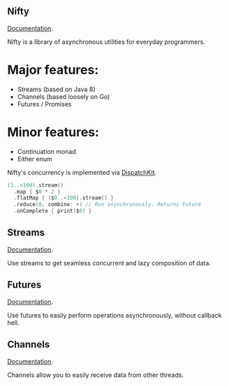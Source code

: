 Nifty
---

[Documentation](http://elvishjerricco.github.io/Nifty/).

Nifty is a library of asynchronous utilities for everyday programmers.

# Major features:

* Streams (based on Java 8)
* Channels (based loosely on Go)
* Futures / Promises

# Minor features:

* Continuation monad
* Either enum

Nifty's concurrency is implemented via [DispatchKit](https://github.com/anpol/DispatchKit).

```swift
(1..<100).stream()
  .map { $0 * 2 }
  .flatMap { ($0..<100).stream() }
  .reduce(0, combine: +) // Run asynchronously. Returns Future
  .onComplete { print($0) }
```

Streams
---

[Documentation](http://elvishjerricco.github.io/Nifty/Structs/Stream.html).

Use streams to get seamless concurrent and lazy composition of data.

Futures
---

[Documentation](http://elvishjerricco.github.io/Nifty/Structs/Future.html).

Use futures to easily perform operations asynchronously, without callback hell.

Channels
---

[Documentation](http://elvishjerricco.github.io/Nifty/Structs/Channel.html).

Channels allow you to easily receive data from other threads.

